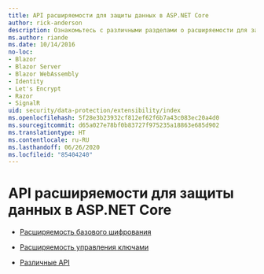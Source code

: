 ```yaml
---
title: API расширяемости для защиты данных в ASP.NET Core
author: rick-anderson
description: Ознакомьтесь с различными разделами о расширяемости для защиты данных в ASP.NET Core.
ms.author: riande
ms.date: 10/14/2016
no-loc:
- Blazor
- Blazor Server
- Blazor WebAssembly
- Identity
- Let's Encrypt
- Razor
- SignalR
uid: security/data-protection/extensibility/index
ms.openlocfilehash: 5f28e3b23932cf812ef62f6b7a43c083ec20a4d0
ms.sourcegitcommit: d65a027e78bf0b83727f975235a18863e685d902
ms.translationtype: HT
ms.contentlocale: ru-RU
ms.lasthandoff: 06/26/2020
ms.locfileid: "85404240"
---
```

# <a name="aspnet-core-data-protection-extensibility-apis"></a>API расширяемости для защиты данных в ASP.NET Core

* [Расширяемость базового шифрования](xref:security/data-protection/extensibility/core-crypto)

* [Расширяемость управления ключами](xref:security/data-protection/extensibility/key-management)

* [Различные API](xref:security/data-protection/extensibility/misc-apis)
